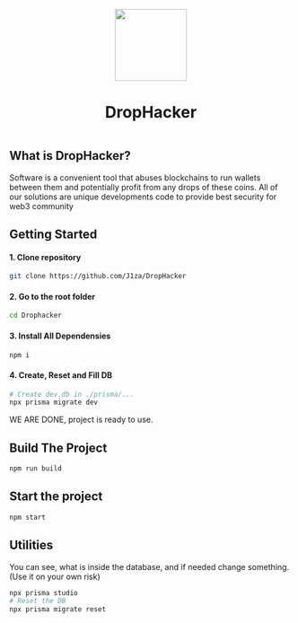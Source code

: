 <p align="center">
  <a href="https://t.me/hash4cash_links">
    <picture>
      <source media="(prefers-color-scheme: dark)" srcset="https://i.imgur.com/PerdOdz.png">
      <img src="https://i.imgur.com/PerdOdz.png" height="128">
    </picture>
    </a>
    <h1 align="center">DropHacker</h1>
  
</p>

<p align="center">
  <a aria-label="Join the community on Telegram" href="https://t.me/hash4cash_links">
    <img alt="" src="https://github.com/rubenlagus/TelegramBots/raw/master/TelegramBots.svg">
  </a>
</p>

## What is DropHacker?

Software is a convenient tool that abuses blockchains to run
wallets between them and potentially profit from any drops of these
coins. All of our solutions are unique developments code to provide best security for web3 community

## Getting Started

#### 1. Clone repository

```bash
git clone https://github.com/J1za/DropHacker
```

#### 2. Go to the root folder

```bash
cd Drophacker
```

#### 3. Install All Dependensies

```bash
npm i
```

#### 4. Create, Reset and Fill DB

```bash
# Create dev.db in ./prisma/...
npx prisma migrate dev
```

WE ARE DONE, project is ready to use.

## Build The Project

```bash
npm run build
```

## Start the project

```bash
npm start
```

## Utilities

You can see, what is inside the database, and if needed change something.
(Use it on your own risk)

```bash
npx prisma studio
# Reset the DB
npx prisma migrate reset
```
